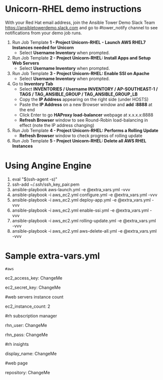 # Unicorn-RHEL demo instructions

With your Red Hat email address, join the Ansible Tower Demo Slack Team https://ansibletowerdemo.slack.com and go to #tower_notify channel to see notifications from your demo job runs.

1. Run Job Template __1 - Project Unicorn-RHEL - Launch AWS RHEL7 Instances needed for Unicorn__
   * Select __Username Inventory__ when prompted.
2. Run Job Template __2 - Project Unicorn-RHEL: Install Apps and Setup Web Servers__
   * Select __Username Inventory__ when prompted.
3. Run Job Template __3 - Project Unicorn-RHEL: Enable SSI on Apache__
   * Select __Username Inventory__ when prompted.
4. Go to __Inventory Tab__
   * Select __INVENTORIES / Username INVENTORY / AP-SOUTHEAST-1 / TAGS / TAG_ANSIBLE_GROUP / TAG_ANSIBLE_GROUP_LB__
   * Copy the __IP Address__ appearing on the right side (under HOSTS)
   * Paste the __IP Address__ on a new Browser window and __add :8888__ at the end
   * Click Enter to go __HAProxy load-balancer__ webpage at x.x.x.x:8888 
   * __Refresh Browser__ window to see Round-Robin load-balancing in effect (note the IP address changing)
5. Run Job Template __4 - Project Unicorn-RHEL: Performs a Rolling Update__
   * __Refresh Browser__ window to check progress of rolling update
6. Run Job Template __5 - Project Unicorn-RHEL: Delete all AWS RHEL Instances__

# Using Angine Engine

1. eval "$(ssh-agent -s)"
2. ssh-add ~/.ssh/ssh_key_pair.pem
3. ansible-playbook aws-launch.yml -e @extra_vars.yml -vvv
4. ansible-playbook -i aws_ec2.yml configure.yml -e @extra_vars.yml -vvv
5. ansible-playbook -i aws_ec2.yml deploy-app.yml -e @extra_vars.yml -vvv
6. ansible-playbook -i aws_ec2.yml enable-ssi.yml -e @extra_vars.yml -vvv
7. ansible-playbook -i aws_ec2.yml rolling-update.yml -e @extra_vars.yml -vvv
8. ansible-playbook -i aws_ec2.yml aws-delete-all.yml -e @extra_vars.yml -vvv

# Sample extra-vars.yml

`#aws`

ec2_access_key: ChangeMe

ec2_secret_key: ChangeMe

#web servers instance count

ec2_instance_count: 2

#rh subscription manager

rhn_user: ChangeMe

rhn_pass: ChangeMe

#rh insights

display_name: ChangeMe

#web page

repository: ChangeMe
